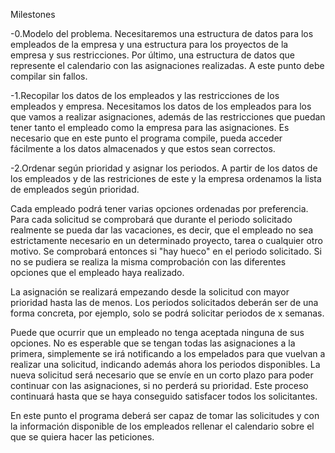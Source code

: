 
Milestones

-0.Modelo del problema.
  Necesitaremos una estructura de datos para los empleados de la empresa y una estructura para los proyectos de la empresa y sus restricciones. Por último, una estructura de datos que represente el calendario con las asignaciones realizadas.
A este punto debe compilar sin fallos.
  
-1.Recopilar los datos de los empleados y las restricciones de los empleados y empresa.
  Necesitamos los datos de los empleados para los que vamos a realizar asignaciones, además de las restricciones que puedan tener tanto el empleado como la empresa para las asignaciones.
Es necesario que en este punto el programa compile, pueda acceder fácilmente a los datos almacenados y que estos sean correctos.

-2.Ordenar según prioridad y asignar los periodos.
  A partir de los datos de los empleados y de las restriciones de este y la empresa ordenamos la lista de empleados según prioridad.
  
Cada empleado podrá tener varias opciones ordenadas por preferencia. Para cada solicitud se comprobará que durante el periodo solicitado realmente se pueda dar las vacaciones, es decir, que el empleado no sea estrictamente necesario en un determinado proyecto, tarea o cualquier otro motivo. Se comprobará entonces si "hay hueco" en el periodo solicitado. Si no se pudiera se realiza la misma comprobación con las diferentes opciones que el empleado haya realizado.

La asignación se realizará empezando desde la solicitud con mayor prioridad hasta las de menos.
Los periodos solicitados deberán ser de una forma concreta, por ejemplo, solo se podrá solicitar periodos de x semanas.

Puede que ocurrir que un empleado no tenga aceptada ninguna de sus opciones. No es esperable que se tengan todas las asignaciones a la primera, simplemente se irá notificando a los empelados para que vuelvan a realizar una solicitud, indicando además ahora los periodos disponibles. La nueva solicitud será necesario que se envíe en un corto plazo para poder continuar con las asignaciones, si no perderá su prioridad. Este proceso continuará hasta que se haya conseguido satisfacer todos los solicitantes.

En este punto el programa deberá ser capaz de tomar las solicitudes y con la información disponible de los empleados rellenar el calendario sobre el que se quiera hacer las peticiones.
